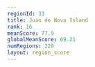 ```yaml
---
regionId: 33
title: Juan de Nova Island
rank: 16
meanScore: 77.9
globalMeanScore: 69.21
numRegions: 220
layout: region_score
---
```

